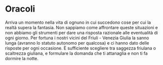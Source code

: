 # Oracoli

Arriva un momento nella vita di ognuno in cui succedono cose per cui la realtà supera la fantasia. Non sappiamo come affrontare queste situazioni e non abbiamo gli strumenti per dare una risposta razionale alle eventualità di ogni giorno. Per fortuna i nostri vicini del Friuli - Venezia Giulia la sanno lunga (avranno lo statuto autonomo per qualcosa) e ci hanno dato delle risposte per ogni occasione. È sufficiente scegliere tra saggezza friulana o scaltrezza giuliana, e formulare la domanda che ti attanaglia e non ti fa dormire la notte.
